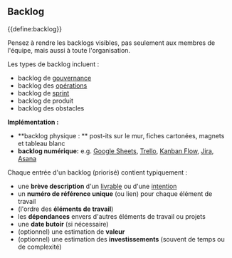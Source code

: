 ## Backlog

{{define:backlog}}

Pensez à rendre les backlogs visibles, pas seulement aux membres de l'équipe, mais aussi à toute l'organisation.

Les types de backlog incluent :

- backlog de [gouvernance](glossary:governance)
- backlog des [opérations](glossary:operations)
- backlog de [sprint](section:planning-and-review-meetings)
- backlog de produit
- backlog des obstacles

**Implémentation :**

- **backlog physique : ** post-its sur le mur, fiches cartonées, magnets et tableau blanc
- **backlog numérique:** e.g. [Google Sheets](https://www.google.com/sheets/about/), [Trello](https://trello.com/), [Kanban Flow](https://kanbanflow.com/), [Jira](https://www.atlassian.com/software/jira), [Asana](https://asana.com/)

Chaque entrée d'un backlog (priorisé) contient typiquement :

- une **brève description** d'un [livrable](glossary:deliverable) ou d'une [intention](glossary:organizational-driver)
- un **numéro de référence unique** (ou lien) pour chaque élément de travail
- (l'ordre des **éléments de travail**)
- les **dépendances** envers d'autres éléments de travail ou projets
- une **date butoir** (si nécessaire)
- (optionnel) une estimation de **valeur** 
- (optionnel) une estimation des **investissements** (souvent de temps ou de complexité)